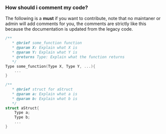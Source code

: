 ### **How should i comment my code?**

The following is a **must** if you want to contribute, note that no maintaner or admin will add comments for you, the comments are strictly like this because the documentation is updated from the legacy code.

```cpp
/**
   * @brief some_function function
   * @param X: Explain what X is
   * @param Y: Explain what Y is
   * @returns Type: Explain what the function returns
   */
Type some_function(Type X, Type Y, ...){
    ...
}
```

```cpp
/**
   * @brief struct for aStruct
   * @param a: Explain what a is
   * @param b: Explain what b is
   */
struct aStruct{
    Type a;
    Type b;
    ...
}
```